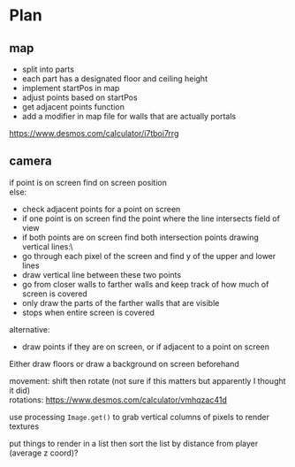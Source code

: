 # Plan
## map
- split into parts
- each part has a designated floor and ceiling height
- implement startPos in map
- adjust points based on startPos
- get adjacent points function
- add a modifier in map file for walls that are actually portals

https://www.desmos.com/calculator/i7tboi7rrg

## camera
if point is on screen find on screen position\
else:
- check adjacent points for a point on screen
- if one point is on screen find the point where the line intersects field of view
- if both points are on screen find both intersection points
drawing vertical lines:\
- go through each pixel of the screen and find y of the upper and lower lines
- draw vertical line between these two points
- go from closer walls to farther walls and keep track of how much of screen is covered
- only draw the parts of the farther walls that are visible
- stops when entire screen is covered

alternative:
- draw points if they are on screen, or if adjacent to a point on screen

Either draw floors or draw a background on screen beforehand

movement: shift then rotate (not sure if this matters but apparently I thought it did)\
rotations: https://www.desmos.com/calculator/vmhqzac41d

use processing `Image.get()` to grab vertical columns of pixels to render textures

put things to render in a list then sort the list by distance from player (average z coord)?